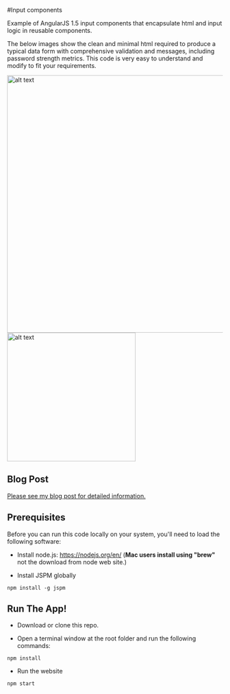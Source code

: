 #Input components

Example of AngularJS 1.5 input components that encapsulate html and input logic in reusable components.

The below images show the clean and minimal html required to produce a typical data form with comprehensive validation and messages, including password strength metrics. This code is very easy to understand and modify to fit your requirements.

<img src="https://github.com/Oceanware/InputComponents/blob/master/Screen%20Shot%202016-09-28%20at%206.25.12%20PM.png" alt="alt text" width="600">
<img src="https://github.com/Oceanware/InputComponents/blob/master/Screen%20Shot%202016-09-28%20at%206.25.47%20PM.png" alt="alt text" height="300">

## Blog Post
[Please see my blog post for detailed information.](https://oceanware.wordpress.com/2016/09/28/angularjs-1-5-input-components)

## Prerequisites
Before you can run this code locally on your system, you'll need to load the following software:

- Install node.js:  https://nodejs.org/en/  (**Mac users install using "brew"** not the download from node web site.)

- Install JSPM globally
```shell
npm install -g jspm
```

## Run The App!

- Download or clone this repo.

- Open a terminal window at the root folder and run the following commands:
```shell
npm install
```

- Run the website
```shell
npm start
```
